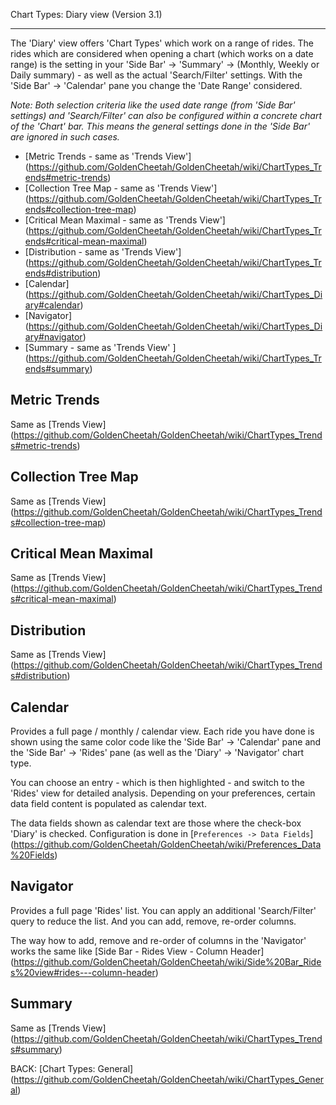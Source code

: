Chart Types: Diary view (Version 3.1)
***

The 'Diary' view offers 'Chart Types' which work on a range of rides. The rides which are considered when opening a chart (which works on a date range) is the setting in your 'Side Bar' -> 'Summary' -> (Monthly, Weekly or Daily summary) - as well as the actual 'Search/Filter' settings. With the 'Side Bar' -> 'Calendar' pane you change the 'Date Range' considered.

_Note: Both selection criteria like the used date range (from 'Side Bar' settings) and 'Search/Filter' can also be configured within a concrete chart of the 'Chart' bar. This means the general settings done in the 'Side Bar' are ignored in such cases._

* [Metric Trends - same as 'Trends View'] (https://github.com/GoldenCheetah/GoldenCheetah/wiki/ChartTypes_Trends#metric-trends)
* [Collection Tree Map - same as 'Trends View'] (https://github.com/GoldenCheetah/GoldenCheetah/wiki/ChartTypes_Trends#collection-tree-map)
* [Critical Mean Maximal - same as 'Trends View'] (https://github.com/GoldenCheetah/GoldenCheetah/wiki/ChartTypes_Trends#critical-mean-maximal)
* [Distribution - same as 'Trends View'] (https://github.com/GoldenCheetah/GoldenCheetah/wiki/ChartTypes_Trends#distribution)
* [Calendar] (https://github.com/GoldenCheetah/GoldenCheetah/wiki/ChartTypes_Diary#calendar)
* [Navigator] (https://github.com/GoldenCheetah/GoldenCheetah/wiki/ChartTypes_Diary#navigator)
* [Summary - same as 'Trends View' ] (https://github.com/GoldenCheetah/GoldenCheetah/wiki/ChartTypes_Trends#summary)

## Metric Trends
Same as [Trends View] (https://github.com/GoldenCheetah/GoldenCheetah/wiki/ChartTypes_Trends#metric-trends)

## Collection Tree Map
Same as [Trends View] (https://github.com/GoldenCheetah/GoldenCheetah/wiki/ChartTypes_Trends#collection-tree-map)

## Critical Mean Maximal
Same as [Trends View] (https://github.com/GoldenCheetah/GoldenCheetah/wiki/ChartTypes_Trends#critical-mean-maximal)

## Distribution
Same as [Trends View] (https://github.com/GoldenCheetah/GoldenCheetah/wiki/ChartTypes_Trends#distribution)

## Calendar

Provides a full page / monthly / calendar view. Each ride you have done is shown using the same color code like the 'Side Bar' -> 'Calendar' pane and the 'Side Bar' -> 'Rides' pane (as well as the 'Diary' -> 'Navigator' chart type.

You can choose an entry - which is then highlighted - and switch to the 'Rides' view for detailed analysis. Depending on your preferences, certain data field content is populated as calendar text.

The data fields shown as calendar text are those where the check-box 'Diary' is checked. Configuration is done in [`Preferences -> Data Fields`] (https://github.com/GoldenCheetah/GoldenCheetah/wiki/Preferences_Data%20Fields)  

## Navigator

Provides a full page 'Rides' list. You can apply an additional 'Search/Filter' query to reduce the list. And you can add, remove, re-order columns.

The way how to add, remove and re-order of columns in the 'Navigator' works the same like [Side Bar - Rides View - Column Header]
(https://github.com/GoldenCheetah/GoldenCheetah/wiki/Side%20Bar_Rides%20view#rides---column-header)

## Summary
Same as [Trends View] (https://github.com/GoldenCheetah/GoldenCheetah/wiki/ChartTypes_Trends#summary)

BACK: [Chart Types: General] (https://github.com/GoldenCheetah/GoldenCheetah/wiki/ChartTypes_General)